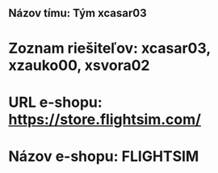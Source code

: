 ## Názov tímu: Tým xcasar03
# Zoznam riešiteľov: xcasar03, xzauko00, xsvora02
# URL e-shopu: https://store.flightsim.com/
# Názov e-shopu: FLIGHTSIM
